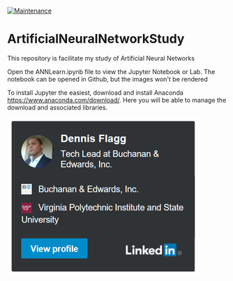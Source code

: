 [![Maintenance](https://img.shields.io/badge/Maintained%3F-yes-green.svg)](https://GitHub.com/Naereen/StrapDown.js/graphs/commit-activity)
# ArtificialNeuralNetworkStudy
This repository is facilitate my study of Artificial Neural Networks

Open the ANNLearn.ipynb file to view the Jupyter Notebook or Lab.
The notebook can be opened in Github, but the images won't be rendered

To install Jupyter the easiest, download and install Anaconda https://www.anaconda.com/download/.  Here you will be able to manage the download and associated libraries.

[![Profile](https://github.com/deflagg/ArtificialNeuralNetworkStudy/blob/master/Images/LinkedInBadge.PNG)](https://www.linkedin.com/in/dennisflagg)
